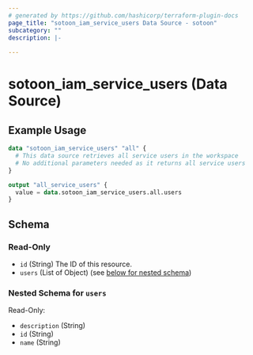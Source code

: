 ```yaml
---
# generated by https://github.com/hashicorp/terraform-plugin-docs
page_title: "sotoon_iam_service_users Data Source - sotoon"
subcategory: ""
description: |-
  
---
```


# sotoon_iam_service_users (Data Source)



## Example Usage

```terraform
data "sotoon_iam_service_users" "all" {
  # This data source retrieves all service users in the workspace
  # No additional parameters needed as it returns all service users
}

output "all_service_users" {
  value = data.sotoon_iam_service_users.all.users
}
```

<!-- schema generated by tfplugindocs -->
## Schema

### Read-Only

- `id` (String) The ID of this resource.
- `users` (List of Object) (see [below for nested schema](#nestedatt--users))

<a id="nestedatt--users"></a>
### Nested Schema for `users`

Read-Only:

- `description` (String)
- `id` (String)
- `name` (String)
